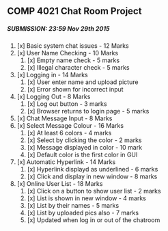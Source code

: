 ## COMP 4021 Chat Room Project
##### SUBMISSION: 23:59 Nov 29th 2015

1. [x] Basic system chat issues - 12 Marks
2. [x] User Name Checking - 10 Marks
	1. [x] Empty name check - 5 marks
    2. [x] Illegal character check - 5 marks
3. [x] Logging in - 14 Marks
    1. [x]  User enter name and upload picture
    2. [x]  Error shown for incorrect input
4. [x] Logging Out - 8 Marks
    1. [x] Log out button - 3 marks
    2. [x] Browser returns to login page - 5 marks
5. [x] Chat Message Input - 8 Marks
6. [x] Select Message Colour - 16 Marks
    1. [x] At least 6 colors - 4 marks
    2. [x] Select by clicking the color - 2 marks
    3. [x] Message displayed in color - 10 mark
    4. [x] Default color is the first color in GUI
7. [x] Automatic Hyperlink - 14 Marks
 	1. [x] Hyperlink displayd as underlined - 6 marks
    2. [x] Click and display in new window - 8 marks
8. [x] Online User List - 18 Marks
	1. [x] Click on a button to show user list - 2 marks
    2. [x] List is shown in new window - 4 marks
    3. [x] List by their names - 5 marks
    4. [x] List by uploaded pics also - 7 marks
    5. [x] Updated when log in or out of the chatroom